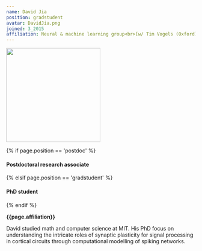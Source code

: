 ```yaml
---
name: David Jia
position: gradstudent
avatar: DavidJia.png
joined: 3_2015
affiliation: Neural & machine learning group<br>[w/ Tim Vogels (Oxford)]
---
```


<img width="250" src="{{site.baseurl}}/images/people/{{page.avatar}}" data-action="zoom">

 {% if page.position == 'postdoc' %}
<h4>Postdoctoral research associate</h4>
 {% elsif page.position == 'gradstudent' %}
<h4>PhD student</h4>
 {% endif %}

<b>{{page.affiliation}}</b>

David studied math and computer science at MIT. His PhD focus on understanding the intricate roles of synaptic plasticity for signal processing in cortical circuits through computational modelling of spiking networks.